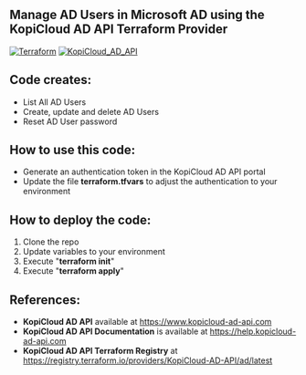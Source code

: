 ## Manage AD Users in Microsoft AD using the KopiCloud AD API Terraform Provider
[![Terraform](https://img.shields.io/badge/terraform-v1.3+-blue.svg)](https://www.terraform.io/downloads.html)
[![KopiCloud_AD_API](https://img.shields.io/badge/kopiCloud_ad-v1.0+-blueviolet.svg)](https://www.kopicloud-ad-api.com)

## Code creates:

- List All AD Users
- Create, update and delete AD Users
- Reset AD User password

## How to use this code:

- Generate an authentication token in the KopiCloud AD API portal
- Update the file **terraform.tfvars** to adjust the authentication to your environment

## How to deploy the code:

1. Clone the repo
2. Update variables to your environment
3. Execute "**terraform init**"
4. Execute "**terraform apply**"

## References:

- **KopiCloud AD API** available at https://www.kopicloud-ad-api.com
- **KopiCloud AD API Documentation** is available at https://help.kopicloud-ad-api.com
- **KopiCloud AD API Terraform Registry** at https://registry.terraform.io/providers/KopiCloud-AD-API/ad/latest
